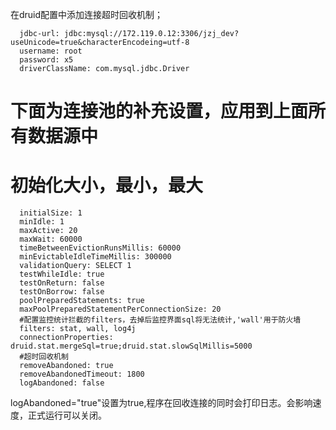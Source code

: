 在druid配置中添加连接超时回收机制；

      jdbc-url: jdbc:mysql://172.119.0.12:3306/jzj_dev?useUnicode=true&characterEncodeing=utf-8
      username: root
      password: x5
      driverClassName: com.mysql.jdbc.Driver
  # 下面为连接池的补充设置，应用到上面所有数据源中
  # 初始化大小，最小，最大
      initialSize: 1
      minIdle: 1
      maxActive: 20
      maxWait: 60000
      timeBetweenEvictionRunsMillis: 60000
      minEvictableIdleTimeMillis: 300000
      validationQuery: SELECT 1
      testWhileIdle: true
      testOnReturn: false
      testOnBorrow: false
      poolPreparedStatements: true
      maxPoolPreparedStatementPerConnectionSize: 20
      #配置监控统计拦截的filters，去掉后监控界面sql将无法统计,'wall'用于防火墙
      filters: stat, wall, log4j
      connectionProperties: druid.stat.mergeSql=true;druid.stat.slowSqlMillis=5000
      #超时回收机制
      removeAbandoned: true
      removeAbandonedTimeout: 1800
      logAbandoned: false


logAbandoned="true"设置为true,程序在回收连接的同时会打印日志。会影响速度，正式运行可以关闭。
